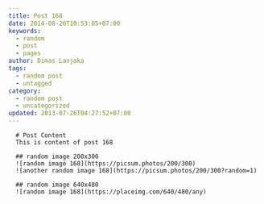 ```yaml
---
title: Post 168
date: 2014-08-26T10:53:05+07:00
keywords:
  - random
  - post
  - pages
author: Dimas Lanjaka
tags:
  - random post
  - untagged
category:
  - random post
  - uncategorized
updated: 2013-07-26T04:27:52+07:00
---
```


      # Post Content
      This is content of post 168

      ## random image 200x300
      ![random image 168](https://picsum.photos/200/300)
      ![another random image 168](https://picsum.photos/200/300?random=1)

      ## random image 640x480
      ![random image 168](https://placeimg.com/640/480/any)
      